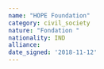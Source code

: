 ```yaml
---
name: "HOPE Foundation"
category: civil_society
nature: "Fondation "
nationality: IND
alliance: 
date_signed: '2018-11-12'
---
```

    